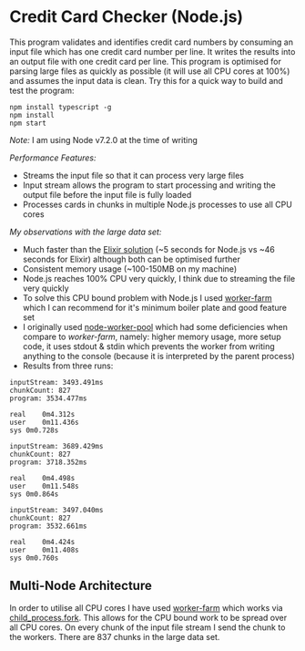 # Credit Card Checker (Node.js)

This program validates and identifies credit card numbers by consuming an input file which has one credit card number per line. It writes the results into an output file with one credit card per line. This program is optimised for parsing large files as quickly as possible (it will use all CPU cores at 100%) and assumes the input data is clean. Try this for a quick way to build and test the program:
```
npm install typescript -g
npm install
npm start
```
*Note:* I am using Node v7.2.0 at the time of writing


*Performance Features:*
- Streams the input file so that it can process very large files
- Input stream allows the program to start processing and writing the output file before the input file is fully loaded
- Processes cards in chunks in multiple Node.js processes to use all CPU cores

*My observations with the large data set:*
- Much faster than the [Elixir solution](https://github.com/jamespepplinkhouse/creditcardchecker-elixir) (~5 seconds for Node.js vs ~46 seconds for Elixir) although both can be optimised further
- Consistent memory usage (~100-150MB on my machine)
- Node.js reaches 100% CPU very quickly, I think due to streaming the file very quickly
- To solve this CPU bound problem with Node.js I used [worker-farm](https://www.npmjs.com/package/worker-farm) which I can recommend for it's minimum boiler plate and good feature set
- I originally used [node-worker-pool](https://www.npmjs.com/package/node-worker-pool) which had some deficiencies when compare to *worker-farm*, namely: higher memory usage, more setup code, it uses stdout & stdin which prevents the worker from writing anything to the console (because it is interpreted by the parent process)
- Results from three runs:

```
inputStream: 3493.491ms
chunkCount: 827
program: 3534.477ms

real	0m4.312s
user	0m11.436s
sys	0m0.728s
```
```
inputStream: 3689.429ms
chunkCount: 827
program: 3718.352ms

real	0m4.498s
user	0m11.548s
sys	0m0.864s

```
```
inputStream: 3497.040ms
chunkCount: 827
program: 3532.661ms

real	0m4.424s
user	0m11.408s
sys	0m0.760s
```

## Multi-Node Architecture

In order to utilise all CPU cores I have used [worker-farm](https://www.npmjs.com/package/worker-farm) which works via [child_process.fork](https://nodejs.org/api/child_process.html#child_process_child_process_fork_modulepath_args_options). This allows for the CPU bound work to be spread over all CPU cores. On every chunk of the input file stream I send the chunk to the workers. There are 837 chunks in the large data set.

